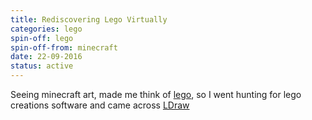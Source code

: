 ```yaml
---
title: Rediscovering Lego Virtually
categories: lego
spin-off: lego
spin-off-from: minecraft
date: 22-09-2016
status: active
---
```


Seeing minecraft art, made me think of [lego](https://en.wikipedia.org/wiki/Lego),
so I went hunting for lego creations software and came across [LDraw](https://en.wikipedia.org/wiki/LDraw)

